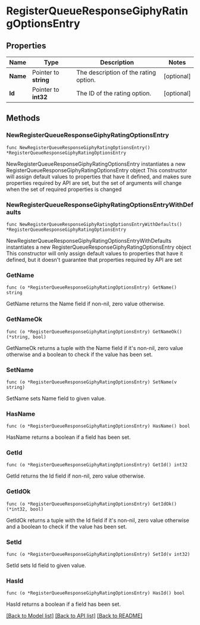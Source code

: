 # RegisterQueueResponseGiphyRatingOptionsEntry

## Properties

Name | Type | Description | Notes
------------ | ------------- | ------------- | -------------
**Name** | Pointer to **string** | The description of the rating option.  | [optional] 
**Id** | Pointer to **int32** | The ID of the rating option.  | [optional] 

## Methods

### NewRegisterQueueResponseGiphyRatingOptionsEntry

`func NewRegisterQueueResponseGiphyRatingOptionsEntry() *RegisterQueueResponseGiphyRatingOptionsEntry`

NewRegisterQueueResponseGiphyRatingOptionsEntry instantiates a new RegisterQueueResponseGiphyRatingOptionsEntry object
This constructor will assign default values to properties that have it defined,
and makes sure properties required by API are set, but the set of arguments
will change when the set of required properties is changed

### NewRegisterQueueResponseGiphyRatingOptionsEntryWithDefaults

`func NewRegisterQueueResponseGiphyRatingOptionsEntryWithDefaults() *RegisterQueueResponseGiphyRatingOptionsEntry`

NewRegisterQueueResponseGiphyRatingOptionsEntryWithDefaults instantiates a new RegisterQueueResponseGiphyRatingOptionsEntry object
This constructor will only assign default values to properties that have it defined,
but it doesn't guarantee that properties required by API are set

### GetName

`func (o *RegisterQueueResponseGiphyRatingOptionsEntry) GetName() string`

GetName returns the Name field if non-nil, zero value otherwise.

### GetNameOk

`func (o *RegisterQueueResponseGiphyRatingOptionsEntry) GetNameOk() (*string, bool)`

GetNameOk returns a tuple with the Name field if it's non-nil, zero value otherwise
and a boolean to check if the value has been set.

### SetName

`func (o *RegisterQueueResponseGiphyRatingOptionsEntry) SetName(v string)`

SetName sets Name field to given value.

### HasName

`func (o *RegisterQueueResponseGiphyRatingOptionsEntry) HasName() bool`

HasName returns a boolean if a field has been set.

### GetId

`func (o *RegisterQueueResponseGiphyRatingOptionsEntry) GetId() int32`

GetId returns the Id field if non-nil, zero value otherwise.

### GetIdOk

`func (o *RegisterQueueResponseGiphyRatingOptionsEntry) GetIdOk() (*int32, bool)`

GetIdOk returns a tuple with the Id field if it's non-nil, zero value otherwise
and a boolean to check if the value has been set.

### SetId

`func (o *RegisterQueueResponseGiphyRatingOptionsEntry) SetId(v int32)`

SetId sets Id field to given value.

### HasId

`func (o *RegisterQueueResponseGiphyRatingOptionsEntry) HasId() bool`

HasId returns a boolean if a field has been set.


[[Back to Model list]](../README.md#documentation-for-models) [[Back to API list]](../README.md#documentation-for-api-endpoints) [[Back to README]](../README.md)


